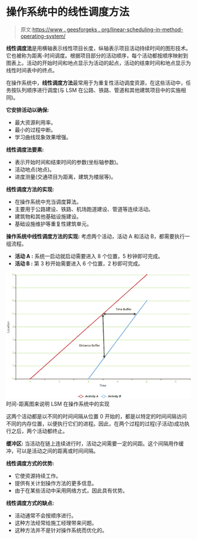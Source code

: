 # 操作系统中的线性调度方法

> 原文:[https://www . geesforgeks . org/linear-scheduling-in-method-operating-system/](https://www.geeksforgeeks.org/linear-scheduling-method-in-operating-system/)

**线性调度法**是用横轴表示线性项目长度，纵轴表示项目活动持续时间的图形技术。它也被称为距离-时间调度。根据项目部分的活动顺序，每个活动都按顺序映射到图表上。活动的开始时间和地点显示为活动的起点，活动的结束时间和地点显示为线性时间表中的终点。

在操作系统中，**线性调度方法**最常用于为重复性活动调度资源，在这些活动中，任务按队列顺序进行调度(与 LSM 在公路、铁路、管道和其他建筑项目中的实施相同)。

**它安排活动以确保:**

*   最大资源利用率。
*   最小的过程中断。
*   学习曲线现象效果增强。

**线性调度法要素:**

*   表示开始时间和结束时间的参数(坐标轴参数)。
*   活动地点(地点)。
*   进度测量(交通项目为距离，建筑为楼层等)。

**线性调度方法的实现:**

*   在操作系统中充当调度算法。
*   主要用于公路建设、铁路、机场跑道建设、管道等连续活动。
*   建筑物和其他基础设施建设。
*   基础设施维护等重复性建筑单元。

**操作系统中线性调度方法的实现:**
考虑两个活动，活动 A 和活动 B，都需要执行一组流程。

*   **活动 A :** 系统一启动就启动需要进入 8 个位置，5 秒钟即可完成。
*   **活动 B :** 第 3 秒开始需要进入 6 个位置，2 秒即可完成。

[![](img/4544f8e4786b5f0c3980faa47b484bf5.png)](https://media.geeksforgeeks.org/wp-content/uploads/20200918120312/Screenshot483-660x452.png) 时间-距离图来说明 LSM 在操作系统中的实现

这两个活动都是以不同的时间间隔从位置 0 开始的，都是以特定的时间间隔访问不同的内存位置，以便执行它们的进程。因此，在两个过程的过程(子活动)成功执行之后，两个活动都终止。

**缓冲区:**
当活动在链上连续进行时，活动之间需要一定的间距。这个间隔用作缓冲，可以是活动之间的距离或时间间隔。

**线性调度方式的优势:**

*   它使资源持续工作。
*   提供有关计划操作方法的更多信息。
*   由于在某些活动中采用网络方式，因此具有优势。

**线性调度方式的缺点:**

*   活动通常不会按顺序进行。
*   这种方法经常给施工经理带来问题。
*   这种方法并不是针对操作系统而优化的。